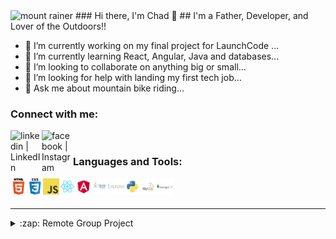 <img text-align="center" alt="mount rainer" width="250px" src="https://upload.wikimedia.org/wikipedia/commons/e/eb/Mount_Rainier_from_west.jpg"/>
### Hi there, I'm Chad 👋
## I'm a Father, Developer, and Lover of the Outdoors!!

- 🔭 I’m currently working on my final project for LaunchCode ...
- 🌱 I’m currently learning React, Angular, Java and databases...
- 👯 I’m looking to collaborate on anything big or small...
- 🤔 I’m looking for help with landing my first tech job...
- 💬 Ask me about mountain bike riding...

### Connect with me:

[<img align="left" alt="linkedin | LinkedIn" width="50px" src="https://img.shields.io/badge/LinkedIn-0077B5?style=for-the-badge&logo=linkedin&logoColor=white" />][linkedin]
[<img align="left" alt="facebook | Instagram" width="50px" src="https://img.shields.io/badge/Facebook-1877F2?style=for-the-badge&logo=facebook&logoColor=white" />][facebook] 

<br />

### Languages and Tools:

[<img align="left" alt="HTML5" width="26px" src="https://raw.githubusercontent.com/github/explore/80688e429a7d4ef2fca1e82350fe8e3517d3494d/topics/html/html.png" />][html]
[<img align="left" alt="CSS3" width="26px" src="https://raw.githubusercontent.com/github/explore/80688e429a7d4ef2fca1e82350fe8e3517d3494d/topics/css/css.png" />][css]
[<img align="left" alt="javaScript" width="26px" src="https://raw.githubusercontent.com/github/explore/80688e429a7d4ef2fca1e82350fe8e3517d3494d/topics/javascript/javascript.png" />][javascript]
[<img align="left" alt="react" width="26px" src="https://raw.githubusercontent.com/github/explore/80688e429a7d4ef2fca1e82350fe8e3517d3494d/topics/react/react.png" />][react]
[<img align="left" alt="angular" width="26px" src="https://raw.githubusercontent.com/github/explore/80688e429a7d4ef2fca1e82350fe8e3517d3494d/topics/angular/angular.png" />][angular]
[<img align="left" alt="java" width="26px" src="https://raw.githubusercontent.com/github/explore/80688e429a7d4ef2fca1e82350fe8e3517d3494d/topics/java/java.png" />][java]
[<img align="left" alt="express" width="26px" src="https://raw.githubusercontent.com/github/explore/80688e429a7d4ef2fca1e82350fe8e3517d3494d/topics/express/express.png" />][express]
[<img align="left" alt="python" width="26px" src="https://raw.githubusercontent.com/github/explore/80688e429a7d4ef2fca1e82350fe8e3517d3494d/topics/python/python.png" />][python]
[<img align="left" alt="MySQL" width="26px" src="https://raw.githubusercontent.com/github/explore/80688e429a7d4ef2fca1e82350fe8e3517d3494d/topics/mysql/mysql.png" />][java]
[<img align="left" alt="MongoDB" width="26px" src="https://raw.githubusercontent.com/github/explore/80688e429a7d4ef2fca1e82350fe8e3517d3494d/topics/mongodb/mongodb.png" />][java]

<br />
<br />

---

<details>
  <summary>:zap: Remote Group Project</summary>
1. Charity Builders (https://github.com/canddx3/FrontendProject), (https://github.com/canddx3/BackendProject) in [react/java]
</details>

[linkedin]: https://www.linkedin.com/in/chad-conley
[facebook]: https://www.facebook.com/chad.conley.33/
[html]: https://github.com/canddx3/Html-me-something-assignment-4
[css]: https://github.com/canddx3/WebDeveloper
[javascript]: https://github.com/canddx3/IDCard
[react]: https://github.com/canddx3/FrontendProject
[angular]: https://github.com/canddx3/AngularFinal
[java]: https://github.com/canddx3/BackendProject
[express]: https://github.com/canddx3/ExpressCourse/tree/main
[python]: https://www.py4e.com/tools/pythonauto/?PHPSESSID=1abf5ac66068cc029d77e7c771584070
[mt.rainer]: https://upload.wikimedia.org/wikipedia/commons/e/eb/Mount_Rainier_from_west.jpg
